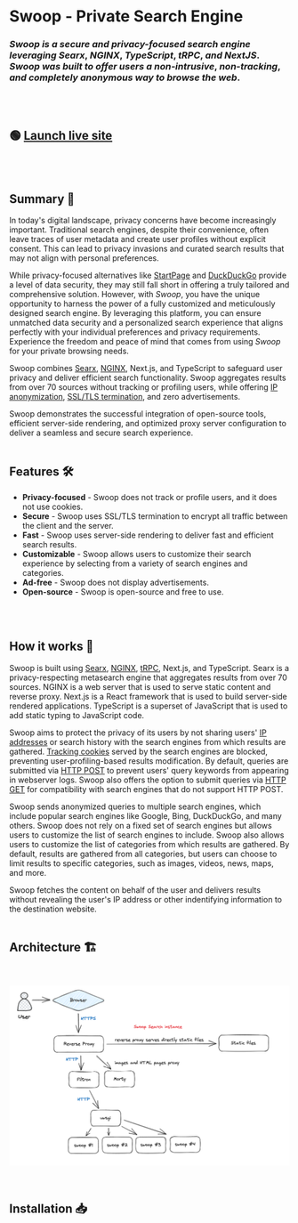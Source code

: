 # Swoop - Private Search Engine

### *Swoop* *is* *a* *secure* *and* *privacy-focused* *search* *engine* *leveraging* *Searx*, *NGINX*, *TypeScript*, *tRPC*, *and* *NextJS*. *Swoop* *was* *built* *to* *offer* *users* *a* *non-intrusive*, *non-tracking*, *and* *completely* *anonymous* *way* *to* *browse* *the* *web*.
<br>
<br>

## 🟢 [Launch live site](https://www.google.com/)
<br>
<br>

## Summary 📖
In today's digital landscape, privacy concerns have become increasingly important. Traditional search engines, despite their convenience, often leave traces of user metadata and create user profiles without explicit consent. This can lead to privacy invasions and curated search results that may not align with personal preferences.<br>

While privacy-focused alternatives like [StartPage](https://www.startpage.com/en/) and [DuckDuckGo](https://duckduckgo.com/?va=b&t=hc) provide a level of data security, they may still fall short in offering a truly tailored and comprehensive solution. However, with *Swoop*, you have the unique opportunity to harness the power of a fully customized and meticulously designed search engine. By leveraging this platform, you can ensure unmatched data security and a personalized search experience that aligns perfectly with your individual preferences and privacy requirements. Experience the freedom and peace of mind that comes from using *Swoop* for your private browsing needs.<br>

Swoop combines [Searx](https://searx.github.io/searx/), [NGINX](https://www.nginx.com/resources/glossary/nginx/), Next.js, and TypeScript to safeguard user privacy and deliver efficient search functionality. Swoop aggregates results from over 70 sources without tracking or profiling users, while offering [IP anonymization](https://complianz.io/are-your-ip-addresses-anonymized/), [SSL/TLS termination](https://en.wikipedia.org/wiki/TLS_termination_proxy), and zero advertisements.<br>

Swoop demonstrates the successful integration of open-source tools, efficient server-side rendering, and optimized proxy server configuration to deliver a seamless and secure search experience.
<br>
<br>

## Features 🛠️
- **Privacy-focused** - Swoop does not track or profile users, and it does not use cookies.
- **Secure** - Swoop uses SSL/TLS termination to encrypt all traffic between the client and the server.
- **Fast** - Swoop uses server-side rendering to deliver fast and efficient search results.
- **Customizable** - Swoop allows users to customize their search experience by selecting from a variety of search engines and categories.
- **Ad-free** - Swoop does not display advertisements.
- **Open-source** - Swoop is open-source and free to use.
<br>
<br>

## How it works 🤔
Swoop is built using [Searx](https://searx.github.io/searx/), [NGINX](https://www.nginx.com/resources/glossary/nginx/), [tRPC](https://trpc.io/), Next.js, and TypeScript. Searx is a privacy-respecting metasearch engine that aggregates results from over 70 sources. NGINX is a web server that is used to serve static content and reverse proxy. Next.js is a React framework that is used to build server-side rendered applications. TypeScript is a superset of JavaScript that is used to add static typing to JavaScript code.<br>

Swoop aims to protect the privacy of its users by not sharing users' [IP addresses](https://usa.kaspersky.com/resource-center/definitions/what-is-an-ip-address) or search history with the search engines from which results are gathered. [Tracking cookies](https://en.wikipedia.org/wiki/HTTP_cookie#Tracking) served by the search engines are blocked, preventing user-profiling-based results modification. By default, queries are submitted via [HTTP POST](https://en.wikipedia.org/wiki/POST_(HTTP)) to prevent users' query keywords from appearing in webserver logs. Swoop also offers the option to submit queries via [HTTP GET](https://en.wikipedia.org/wiki/GET_(HTTP)) for compatibility with search engines that do not support HTTP POST.<br>

Swoop sends anonymized queries to multiple search engines, which include popular search engines like Google, Bing, DuckDuckGo, and many others. Swoop does not rely on a fixed set of search engines but allows users to customize the list of search engines to include. Swoop also allows users to customize the list of categories from which results are gathered. By default, results are gathered from all categories, but users can choose to limit results to specific categories, such as images, videos, news, maps, and more.<br>

Swoop fetches the content on behalf of the user and delivers results without revealing the user's IP address or other indentifying information to the destination website.
<br>
<br>

## Architecture 🏗️
<br>

![swoop architecture](/public/assets/swoop-engine-arch.png)

<br>

## Installation 📥


